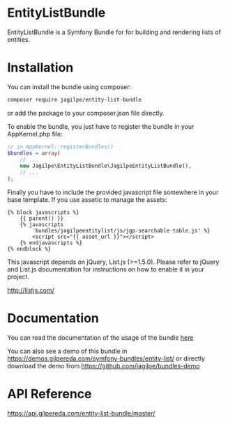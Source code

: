EntityListBundle
====

EntityListBundle is a Symfony Bundle for for building and rendering lists of entities.

# Installation

You can install the bundle using composer:

```bash
composer require jagilpe/entity-list-bundle
```

or add the package to your composer.json file directly.

To enable the bundle, you just have to register the bundle in your AppKernel.php file:

```php
// in AppKernel::registerBundles()
$bundles = array(
    // ...
    new Jagilpe\EntityListBundle\JagilpeEntityListBundle(),
    // ...
);
```

Finally you have to include the provided javascript file somewhere in your base template. 
If you use assetic to manage the assets:

```twig
{% block javascripts %}
    {{ parent() }}
    {% javascripts
        'bundles/jagilpeentitylist/js/jgp-searchable-table.js' %}
        <script src="{{ asset_url }}"></script>
    {% endjavascripts %}
{% endblock %}
```
This javascript depends on jQuery, List.js (>=1.5.0). Please refer to jQuery and List.js documentation
for instructions on how to enable it in your project.

http://listjs.com/

# Documentation

You can read the documentation of the usage of the bundle [here](Resources/doc/index.md)

You can also see a demo of this bundle in https://demos.gilpereda.com/symfony-bundles/entity-list/ or directly download the
demo from https://github.com/jagilpe/bundles-demo

# API Reference

https://api.gilpereda.com/entity-list-bundle/master/
